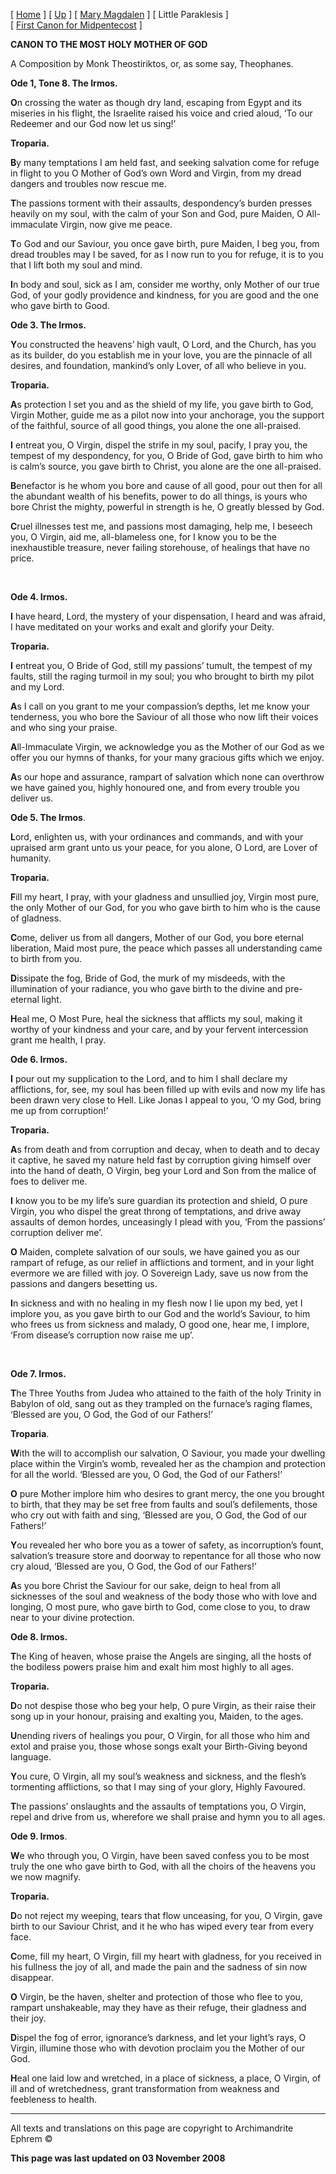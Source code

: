 \[ [Home](index.md) \] \[ [Up](theophan.md) \] \[ [Mary Magdalen](22julcan.md) \] \[ Little Paraklesis \] \[ [First Canon for Midpentecost](MidPenCan1.md) \]

**CANON TO THE MOST HOLY MOTHER OF GOD**

A Composition by Monk Theostiriktos, or, as some say, Theophanes.

**Ode 1, Tone 8. The Irmos.**

**O**n crossing the water as though dry land,
escaping from Egypt
and its miseries in his flight,
the Israelite raised his voice and cried aloud,
‘To our Redeemer and our God now let us sing!’

**Troparia.**

**B**y many temptations I am held fast,
and seeking salvation
come for refuge in flight to you
O Mother of God’s own Word and Virgin,
from my dread dangers and troubles now rescue me.

**T**he passions torment with their assaults,
despondency’s burden
presses heavily on my soul,
with the calm of your Son and God, pure Maiden,
O All-immaculate Virgin, now give me peace.

**T**o God and our Saviour, you once gave birth,
pure Maiden, I beg you,
from dread troubles may I be saved,
for as I now run to you for refuge,
it is to you that I lift both my soul and mind.

**I**n body and soul, sick as I am,
consider me worthy,
only Mother of our true God,
of your godly providence and kindness,
for you are good and the one who gave birth to Good.

**Ode 3. The Irmos.**

**Y**ou constructed the heavens’ high vault, O Lord, and the Church,
has you as its builder, do you establish me in your love,
you are the pinnacle
of all desires, and foundation,
mankind’s only Lover, of all who believe in you.

**Troparia.**

**A**s protection I set you and as the shield of my life,
you gave birth to God, Virgin Mother, guide me as a pilot now
into your anchorage,
you the support of the faithful,
source of all good things, you alone the one all-praised.

**I** entreat you, O Virgin, dispel the strife in my soul,
pacify, I pray you, the tempest of my despondency,
for you, O Bride of God,
gave birth to him who is calm’s source,
you gave birth to Christ, you alone are the one all-praised.

**B**enefactor is he whom you bore and cause of all good,
pour out then for all the abundant wealth of his benefits,
power to do all things,
is yours who bore Christ the mighty,
powerful in strength is he, O greatly blessed by God.

**C**ruel illnesses test me, and passions most damaging,
help me, I beseech you, O Virgin, aid me, all-blameless one,
for I know you to be
the inexhaustible treasure,
never failing storehouse, of healings that have no price.

 

**Ode 4. Irmos.**

**I** have heard, Lord, the mystery
of your dispensation, I heard and was afraid,
I have meditated on your works
and exalt and glorify your Deity.

**Troparia.**

**I** entreat you, O Bride of God,
still my passions’ tumult, the tempest of my faults,
still the raging turmoil in my soul;
you who brought to birth my pilot and my Lord.

**A**s I call on you grant to me
your compassion’s depths, let me know your tenderness,
you who bore the Saviour of all those
who now lift their voices and who sing your praise.

**A**ll-Immaculate Virgin,
we acknowledge you as the Mother of our God
as we offer you our hymns of thanks,
for your many gracious gifts which we enjoy.

**A**s our hope and assurance,
rampart of salvation which none can overthrow
we have gained you, highly honoured one,
and from every trouble you deliver us.

**Ode 5. The Irmos**.

**L**ord, enlighten us,
with your ordinances and commands,
and with your upraised arm grant unto us your peace,
for you alone, O Lord, are Lover of humanity.

**Troparia.**

**F**ill my heart, I pray,
with your gladness and unsullied joy,
Virgin most pure, the only Mother of our God,
for you who gave birth to him who is the cause of gladness.

**C**ome, deliver us
from all dangers, Mother of our God,
you bore eternal liberation, Maid most pure,
the peace which passes all understanding came to birth from you.

**D**issipate the fog,
Bride of God, the murk of my misdeeds,
with the illumination of your radiance,
you who gave birth to the divine and pre-eternal light.

**H**eal me, O Most Pure,
heal the sickness that afflicts my soul,
making it worthy of your kindness and your care,
and by your fervent intercession grant me health, I pray.

**Ode 6. Irmos.**

**I** pour out
my supplication to the Lord,
and to him I shall declare my afflictions,
for, see, my soul has been filled up with evils
and now my life has been drawn very close to Hell.
Like Jonas I appeal to you,
‘O my God, bring me up from corruption!’

**Troparia.**

**A**s from death
and from corruption and decay,
when to death and to decay it captive,
he saved my nature held fast by corruption
giving himself over into the hand of death,
O Virgin, beg your Lord and Son
from the malice of foes to deliver me.

**I** know you
to be my life’s sure guardian
its protection and shield, O pure Virgin,
you who dispel the great throng of temptations,
and drive away assaults of demon hordes,
unceasingly I plead with you,
‘From the passions’ corruption deliver me’.

**O** Maiden,
complete salvation of our souls,
we have gained you as our rampart of refuge,
as our relief in afflictions and torment,
and in your light evermore we are filled with joy.
O Sovereign Lady, save us now
from the passions and dangers besetting us.

**I**n sickness
and with no healing in my flesh
now I lie upon my bed, yet I implore you,
as you gave birth to our God and the world’s Saviour,
to him who frees us from sickness and malady,
O good one, hear me, I implore,
‘From disease’s corruption now raise me up’.

 

**Ode 7. Irmos.**

**T**he Three Youths from Judea
who attained to the faith of the holy Trinity
in Babylon of old,
sang out as they trampled
on the furnace’s raging flames,
‘Blessed are you, O God,
the God of our Fathers!’

**Troparia**.

**W**ith the will to accomplish
our salvation, O Saviour, you made your dwelling place
within the Virgin’s womb,
revealed her as the champion
and protection for all the world.
‘Blessed are you, O God,
the God of our Fathers!’

**O** pure Mother implore him
who desires to grant mercy, the one you brought to birth,
that they may be set free
from faults and soul’s defilements,
those who cry out with faith and sing,
‘Blessed are you, O God,
the God of our Fathers!’

**Y**ou revealed her who bore you
as a tower of safety, as incorruption’s fount,
salvation’s treasure store
and doorway to repentance
for all those who now cry aloud,
‘Blessed are you, O God,
the God of our Fathers!’

**A**s you bore Christ the Saviour
for our sake, deign to heal from all sicknesses of the soul
and weakness of the body
those who with love and longing,
O most pure, who gave birth to God,
come close to you, to draw near
to your divine protection.

**Ode 8. Irmos.**

**T**he King of heaven,
whose praise the Angels are singing,
all the hosts of the bodiless powers
praise him and exalt him most highly to all ages.

**Troparia.**

**D**o not despise those
who beg your help, O pure Virgin,
as their raise their song up in your honour,
praising and exalting you, Maiden, to the ages.

**U**nending rivers
of healings you pour, O Virgin,
for all those who him and extol and praise you,
those whose songs exalt your Birth-Giving beyond language.

**Y**ou cure, O Virgin,
all my soul’s weakness and sickness,
and the flesh’s tormenting afflictions,
so that I may sing of your glory, Highly Favoured.

**T**he passions’ onslaughts
and the assaults of temptations
you, O Virgin, repel and drive from us,
wherefore we shall praise and hymn you to all ages.

**Ode 9. Irmos**.

**W**e who through you, O Virgin,
have been saved confess you
to be most truly the one who gave birth to God,
with all the choirs of the heavens you we now magnify.

**Troparia.**

**D**o not reject my weeping,
tears that flow unceasing,
for you, O Virgin, gave birth to our Saviour Christ,
and it he who has wiped every tear from every face.

**C**ome, fill my heart, O Virgin,
fill my heart with gladness,
for you received in his fullness the joy of all,
and made the pain and the sadness of sin now disappear.

**O** Virgin, be the haven,
shelter and protection
of those who flee to you, rampart unshakeable,
may they have as their refuge, their gladness and their joy.

**D**ispel the fog of error,
ignorance’s darkness,
and let your light’s rays, O Virgin, illumine those
who with devotion proclaim you the Mother of our God.

**H**eal one laid low and wretched,
in a place of sickness,
a place, O Virgin, of ill and of wretchedness,
grant transformation from weakness and feebleness to health.

------------------------------------------------------------------------

All texts and translations on this page are copyright to
Archimandrite Ephrem ©

**This page was last updated on 03 November 2008**
